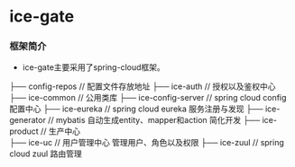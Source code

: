 #  **ice-gate**  
### 框架简介

- ice-gate主要采用了spring-cloud框架。

├── config-repos                 // 配置文件存放地址
├── ice-auth                     // 授权以及鉴权中心
├── ice-common                   // 公用类库
├── ice-config-server            // spring cloud config 配置中心 
├── ice-eureka                   // spring cloud eureka 服务注册与发现
├── ice-generator                // mybatis 自动生成entity、mapper和action 简化开发
├── ice-product                  // 生产中心  
├── ice-uc                       // 用户管理中心 管理用户、角色以及权限
├── ice-zuul                     // spring cloud zuul 路由管理